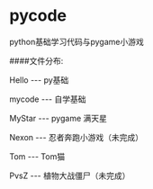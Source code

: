 # pycode
python基础学习代码与pygame小游戏

####文件分布:

Hello  --- py基础

mycode --- 自学基础

MyStar --- pygame 满天星

Nexon --- 忍者奔跑小游戏（未完成）

Tom --- Tom猫

PvsZ --- 植物大战僵尸（未完成）

